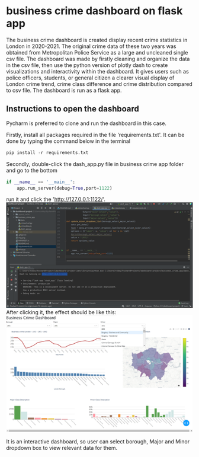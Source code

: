 # business crime dashboard on flask app
The business crime dashboard is created display recent crime statistics in London in 2020-2021. The original crime data of these two years
was obtained from Metropolitan Police Service as a large and uncleaned single csv file. The dashboard was made by firstly cleaning and organize the data
in the csv file, then use the python version of plotly dash to create visualizations and interactivity within the dashboard. It gives users such as police officers,
students, or general citizen a clearer visual display of London crime trend, crime class difference and crime distribution compared to csv file. The dashboard is run as 
a flask app.

## Instructions to open the dashboard
Pycharm is preferred to clone and run the dashboard in this case.

Firstly, install all packages required in the file 'requirements.txt'. It can be done by typing the command below in the terminal
```python
pip install -r requirements.txt
```
Secondly, double-click the dash_app.py file in business crime app folder and go to the bottom
```python
if __name__ == '__main__':
    app.run_server(debug=True,port=1122)
```
run it and click the 'http://127.0.0.1:1122/'.
![img_1.png](img_1.png)
After clicking it, the effect should be like this:
![img.png](img.png)

It is an interactive dashboard, so user can select borough, Major and Minor dropdown box to view relevant data
for them.
